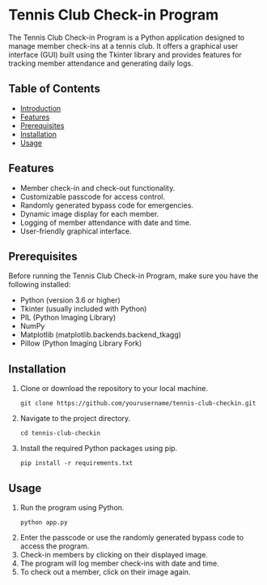 # Tennis Club Check-in Program

The Tennis Club Check-in Program is a Python application designed to manage member check-ins at a tennis club. It offers a graphical user interface (GUI) built using the Tkinter library and provides features for tracking member attendance and generating daily logs.

## Table of Contents
- [Introduction](#tennis-club-check-in-program)
- [Features](#features)
- [Prerequisites](#prerequisites)
- [Installation](#installation)
- [Usage](#usage)

## Features
- Member check-in and check-out functionality.
- Customizable passcode for access control.
- Randomly generated bypass code for emergencies.
- Dynamic image display for each member.
- Logging of member attendance with date and time.
- User-friendly graphical interface.

## Prerequisites
Before running the Tennis Club Check-in Program, make sure you have the following installed:
- Python (version 3.6 or higher)
- Tkinter (usually included with Python)
- PIL (Python Imaging Library)
- NumPy
- Matplotlib (matplotlib.backends.backend_tkagg)
- Pillow (Python Imaging Library Fork)

## Installation
1. Clone or download the repository to your local machine.

   ```shell
   git clone https://github.com/yourusername/tennis-club-checkin.git
   ```
2. Navigate to the project directory.
   ```shell
   cd tennis-club-checkin
   ```
3. Install the required Python packages using pip.
   ```shell
   pip install -r requirements.txt
   ```

## Usage
1. Run the program using Python.
   ```shell
   python app.py
   ```
2. Enter the passcode or use the randomly generated bypass code to access the program.
3. Check-in members by clicking on their displayed image.
4. The program will log member check-ins with date and time.
5. To check out a member, click on their image again.
